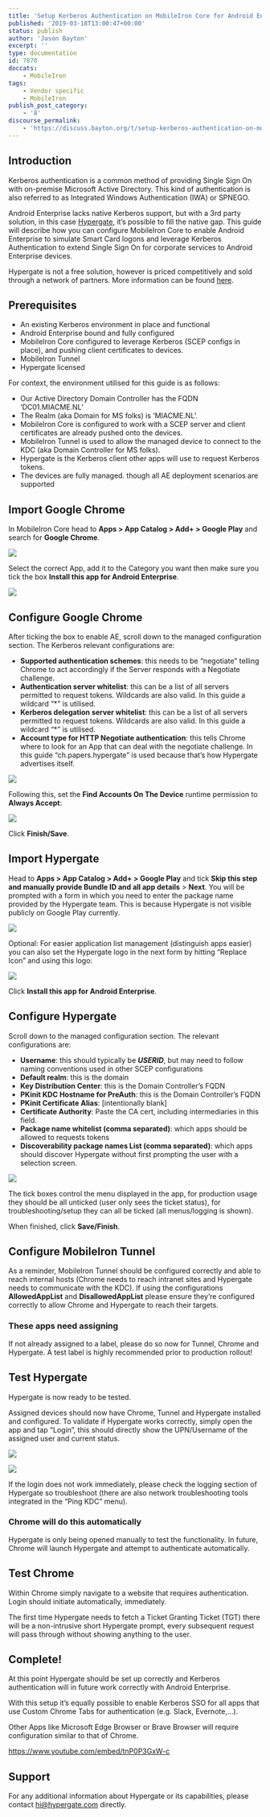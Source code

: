 ```yaml
---
title: 'Setup Kerberos Authentication on MobileIron Core for Android Enterprise'
published: '2019-03-18T13:00:47+00:00'
status: publish
author: 'Jason Bayton'
excerpt: ''
type: documentation
id: 7870
doccats:
    - MobileIron
tags: 
    - Vendor specific
    - MobileIron
publish_post_category:
    - '8'
discourse_permalink:
    - 'https://discuss.bayton.org/t/setup-kerberos-authentication-on-mobileiron-core-for-android-enterprise/279'
---
```

Introduction
------------

Kerberos authentication is a common method of providing Single Sign On with on-premise Microsoft Active Directory. This kind of authentication is also referred to as Integrated Windows Authentication (IWA) or SPNEGO.

Android Enterprise lacks native Kerberos support, but with a 3rd party solution, in this case [Hypergate](https://hypergate.com), it’s possible to fill the native gap. This guide will describe how you can configure MobileIron Core to enable Android Enterprise to simulate Smart Card logons and leverage Kerberos Authentication to extend Single Sign On for corporate services to Android Enterprise devices.

Hypergate is not a free solution, however is priced competitively and sold through a network of partners. More information can be found [here](https://hypergate.com/pricing).

Prerequisites
-------------

- An existing Kerberos environment in place and functional
- Android Enterprise bound and fully configured
- MobileIron Core configured to leverage Kerberos (SCEP configs in place), and pushing client certificates to devices.
- MobileIron Tunnel
- Hypergate licensed

For context, the environment utilised for this guide is as follows:

- Our Active Directory Domain Controller has the FQDN ‘DC01.MIACME.NL’
- The Realm (aka Domain for MS folks) is ‘MIACME.NL’.
- MobileIron Core is configured to work with a SCEP server and client certificates are already pushed onto the devices.
- MobileIron Tunnel is used to allow the managed device to connect to the KDC (aka Domain Controller for MS folks).
- Hypergate is the Kerberos client other apps will use to request Kerberos tokens.
- The devices are fully managed. though all AE deployment scenarios are supported

Import Google Chrome
--------------------

In MobileIron Core head to **Apps &gt; App Catalog &gt; Add+ &gt; Google Play** and search for **Google Chrome**.

![](https://r2_worker.bayton.workers.dev/uploads/2019/03/1.png)

Select the correct App, add it to the Category you want then make sure you tick the box **Install this app for Android Enterprise**.

![](https://r2_worker.bayton.workers.dev/uploads/2019/03/2.png)

Configure Google Chrome
-----------------------

After ticking the box to enable AE, scroll down to the managed configuration section. The Kerberos relevant configurations are:

- **Supported authentication schemes**: this needs to be “negotiate” telling Chrome to act accordingly if the Server responds with a Negotiate challenge.
- **Authentication server whitelist**: this can be a list of all servers permitted to request tokens. Wildcards are also valid. In this guide a wildcard “\*” is utilised.
- **Kerberos delegation server whitelist**: this can be a list of all servers permitted to request tokens. Wildcards are also valid. In this guide a wildcard “\*” is utilised.
- **Account type for HTTP Negotiate authentication**: this tells Chrome where to look for an App that can deal with the negotiate challenge. In this guide “ch.papers.hypergate” is used because that’s how Hypergate advertises itself.

![](https://r2_worker.bayton.workers.dev/uploads/2019/03/5.png)

Following this, set the **Find Accounts On The Device** runtime permission to **Always Accept**:

![](https://r2_worker.bayton.workers.dev/uploads/2019/03/6.png)

Click **Finish/Save**.

Import Hypergate
----------------

Head to **Apps &gt; App Catalog &gt; Add+ &gt; Google Play** and tick **Skip this step and manually provide Bundle ID and all app details** &gt; **Next**. You will be prompted with a form in which you need to enter the package name provided by the Hypergate team. This is because Hypergate is not visible publicly on Google Play currently.

![](https://r2_worker.bayton.workers.dev/uploads/2019/03/3.png)

Optional: For easier application list management (distinguish apps easier) you can also set the Hypergate logo in the next form by hitting “Replace Icon” and using this logo:

![](https://r2_worker.bayton.workers.dev/uploads/2019/03/4.png)

Click **Install this app for Android Enterprise**.

Configure Hypergate
-------------------

Scroll down to the managed configuration section. The relevant configurations are:

- **Username**: this should typically be **$USERID$**, but may need to follow naming conventions used in other SCEP configurations
- **Default realm**: this is the domain
- **Key Distribution Center**: this is the Domain Controller’s FQDN
- **PKinit KDC Hostname for PreAuth**: this is the Domain Controller’s FQDN
- **PKinit Certificate Alias**: \[intentionally blank\]
- **Certificate Authority**: Paste the CA cert, including intermediaries in this field.
- **Package name whitelist (comma separated)**: which apps should be allowed to requests tokens
- **Discoverability package names List (comma separated)**: which apps should discover Hypergate without first prompting the user with a selection screen.

![](https://r2_worker.bayton.workers.dev/uploads/2019/03/7.png)

The tick boxes control the menu displayed in the app, for production usage they should be all unticked (user only sees the ticket status), for troubleshooting/setup they can all be ticked (all menus/logging is shown).

When finished, click **Save/Finish**.

Configure MobileIron Tunnel
---------------------------

As a reminder, MobileIron Tunnel should be configured correctly and able to reach internal hosts (Chrome needs to reach intranet sites and Hypergate needs to communicate with the KDC). If using the configurations **AllowedAppList** and **DisallowedAppList** please ensure they’re configured correctly to allow Chrome and Hypergate to reach their targets.

<div class="callout callout-danger">

### These apps need assigning

If not already assigned to a label, please do so now for Tunnel, Chrome and Hypergate. A test label is highly recommended prior to production rollout! </div>
 
Test Hypergate
--------------

Hypergate is now ready to be tested.

Assigned devices should now have Chrome, Tunnel and Hypergate installed and configured. To validate if Hypergate works correctly, simply open the app and tap “Login”, this should directly show the UPN/Username of the assigned user and current status.

![](https://r2_worker.bayton.workers.dev/uploads/2019/03/8.png)

![](https://r2_worker.bayton.workers.dev/uploads/2019/03/9.png)

If the login does not work immediately, please check the logging section of Hypergate so troubleshoot (there are also network troubleshooting tools integrated in the “Ping KDC” menu).

<div class="callout callout-success">

### Chrome will do this automatically

 Hypergate is only being opened manually to test the functionality. In future, Chrome will launch Hypergate and attempt to authenticate automatically. </div>
 
 Test Chrome
-----------

Within Chrome simply navigate to a website that requires authentication. Login should initiate automatically, immediately.

The first time Hypergate needs to fetch a Ticket Granting Ticket (TGT) there will be a non-intrusive short Hypergate prompt, every subsequent request will pass through without showing anything to the user.

Complete!
---------

At this point Hypergate should be set up correctly and Kerberos authentication will in future work correctly with Android Enterprise.

With this setup it’s equally possible to enable Kerberos SSO for all apps that use Custom Chrome Tabs for authentication (e.g. Slack, Evernote,…).

Other Apps like Microsoft Edge Browser or Brave Browser will require configuration similar to that of Chrome.

https://www.youtube.com/embed/tnP0P3GxW-c

Support
-------

For any additional information about Hypergate or its capabilities, please contact <hi@hypergate.com> directly.